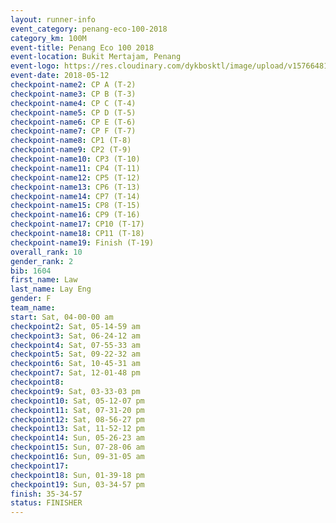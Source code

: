 ```yaml
--- 
layout: runner-info 
event_category: penang-eco-100-2018 
category_km: 100M 
event-title: Penang Eco 100 2018 
event-location: Bukit Mertajam, Penang 
event-logo: https://res.cloudinary.com/dykbosktl/image/upload/v1576648106/Logo/Logo_lovxhg.jpg 
event-date: 2018-05-12 
checkpoint-name2: CP A (T-2) 
checkpoint-name3: CP B (T-3) 
checkpoint-name4: CP C (T-4) 
checkpoint-name5: CP D (T-5) 
checkpoint-name6: CP E (T-6) 
checkpoint-name7: CP F (T-7) 
checkpoint-name8: CP1 (T-8) 
checkpoint-name9: CP2 (T-9) 
checkpoint-name10: CP3 (T-10) 
checkpoint-name11: CP4 (T-11) 
checkpoint-name12: CP5 (T-12) 
checkpoint-name13: CP6 (T-13) 
checkpoint-name14: CP7 (T-14) 
checkpoint-name15: CP8 (T-15) 
checkpoint-name16: CP9 (T-16) 
checkpoint-name17: CP10 (T-17) 
checkpoint-name18: CP11 (T-18) 
checkpoint-name19: Finish (T-19) 
overall_rank: 10
gender_rank: 2
bib: 1604
first_name: Law
last_name: Lay Eng
gender: F
team_name: 
start: Sat, 04-00-00 am
checkpoint2: Sat, 05-14-59 am
checkpoint3: Sat, 06-24-12 am
checkpoint4: Sat, 07-55-33 am
checkpoint5: Sat, 09-22-32 am
checkpoint6: Sat, 10-45-31 am
checkpoint7: Sat, 12-01-48 pm
checkpoint8: 
checkpoint9: Sat, 03-33-03 pm
checkpoint10: Sat, 05-12-07 pm
checkpoint11: Sat, 07-31-20 pm
checkpoint12: Sat, 08-56-27 pm
checkpoint13: Sat, 11-52-12 pm
checkpoint14: Sun, 05-26-23 am
checkpoint15: Sun, 07-28-06 am
checkpoint16: Sun, 09-31-05 am
checkpoint17: 
checkpoint18: Sun, 01-39-18 pm
checkpoint19: Sun, 03-34-57 pm
finish: 35-34-57
status: FINISHER
--- 
```

